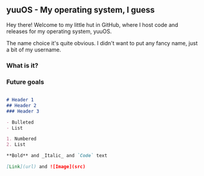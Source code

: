 ## yuuOS - My operating system, I guess

Hey there! Welcome to my little hut in GitHub, where I host code and releases for my operating system, yuuOS.

The name choice it's quite obvious. I didn't want to put any fancy name, just a bit of my username.

### What is it?



### Future goals

```markdown

# Header 1
## Header 2
### Header 3

- Bulleted
- List

1. Numbered
2. List

**Bold** and _Italic_ and `Code` text

[Link](url) and ![Image](src)
```
